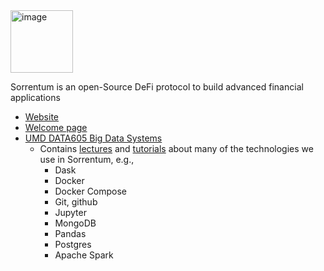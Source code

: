 <!--ts-->




<!--te-->

<img width="100" alt="image" src="https://user-images.githubusercontent.com/33238329/216777823-851b28ed-7d7a-4b52-9d71-ab38d146edc3.png">

Sorrentum is an open-Source DeFi protocol to build advanced financial applications

- [Website](https://www.sorrentum.org)
- [Welcome page](https://github.com/sorrentum/sorrentum/wiki/Welcome-to-the-Sorrentum-Project)
- [UMD DATA605 Big Data Systems](https://github.com/gpsaggese/umd_data605)
   - Contains [lectures](https://github.com/gpsaggese/umd_data605/tree/main/lectures) and [tutorials](https://github.com/gpsaggese/umd_data605/tree/main/tutorials) about many of the technologies we use in Sorrentum, e.g.,
     - Dask
     - Docker
     - Docker Compose
     - Git, github
     - Jupyter
     - MongoDB
     - Pandas
     - Postgres
     - Apache Spark

